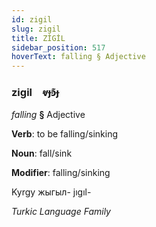 ```yaml
---
id: zigil
slug: zigil
title: ZİGİL
sidebar_position: 517
hoverText: falling § Adjective
---
```


### zigil&emsp;<span kind="abugida">ⱴɟꜿ͊ɟ</span>

*falling* **§** Adjective

**Verb**: to be falling/sinking

**Noun**: fall/sink

**Modifier**: falling/sinking

Kyrgy жыгыл- jıgıl- 

*Turkic Language Family*